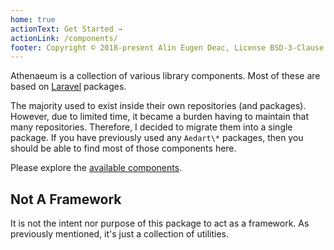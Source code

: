 ```yaml
---
home: true
actionText: Get Started →
actionLink: /components/
footer: Copyright © 2018-present Alin Eugen Deac, License BSD-3-Clause
---
```


Athenaeum is a collection of various library components. Most of these are based on [Laravel](https://laravel.com/) packages.

The majority used to exist inside their own repositories (and packages).
However, due to limited time, it became a burden having to maintain that many repositories.
Therefore, I decided to migrate them into a single package.
If you have previously used any `Aedart\*` packages, then you should be able to find most of those components here.

Please explore the [available components](/packages/).

## Not A Framework

It is not the intent nor purpose of this package to act as a framework.
As previously mentioned, it's just a collection of utilities.
